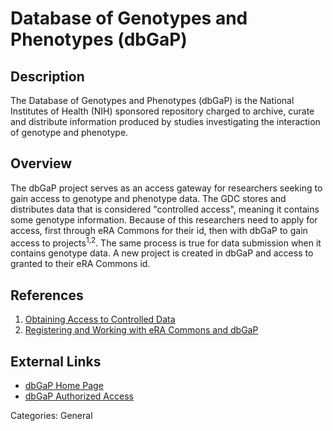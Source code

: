 # Database of Genotypes and Phenotypes (dbGaP) #
## Description ##
The Database of Genotypes and Phenotypes (dbGaP) is the National Institutes of Health (NIH) sponsored repository charged to archive, curate and distribute information produced by studies investigating the interaction of genotype and phenotype.
## Overview ##
The dbGaP project serves as an access gateway for researchers seeking to gain access to genotype and phenotype data. The GDC stores and distributes data that is considered "controlled access", meaning it contains some genotype information.  Because of this researchers need to apply for access, first through eRA Commons for their id, then with dbGaP to gain access to projects<sup>1,2</sup>. The same process is true for data submission when it contains genotype data. A new project is created in dbGaP and access to granted to their eRA Commons id.        
## References ##
1. [Obtaining Access to Controlled Data](https://gdc.cancer.gov/access-data/obtaining-access-controlled-data)
2. [Registering and Working with eRA Commons and dbGaP](https://gdc.cancer.gov/access-data/obtaining-access-controlled-data/registering-and-working-era-commons-and-dbgap)  

## External Links ##
* [dbGaP Home Page](https://www.ncbi.nlm.nih.gov/gap)
* [dbGaP Authorized Access](https://dbgap.ncbi.nlm.nih.gov/aa/wga.cgi?page=login)

Categories: General
